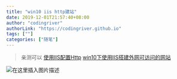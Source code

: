 ```yaml
---
title: "win10 iis http建站"
date: 2019-12-01T21:57:40+08:00
author: "codingriver"
authorLink: "https://codingriver.github.io"
tags: [""]
categories: ["随笔"]
---
```


<!--more-->

>亲测可以
>[使用IIS配置Http](https://blog.csdn.net/yikalyosi/article/details/72804351)
>[win10下使用IIS搭建外网可访问的网站](https://jingyan.baidu.com/article/cb5d6105e5039d005c2fe0c2.html)

  
  

![在这里插入图片描述](https://img-blog.csdnimg.cn/20181107192644467.png?x-oss-process=image/watermark,type_ZmFuZ3poZW5naGVpdGk,shadow_10,text_aHR0cHM6Ly9ibG9nLmNzZG4ubmV0L2NvZGluZ3JpdmVy,size_16,color_FFFFFF,t_70)  
